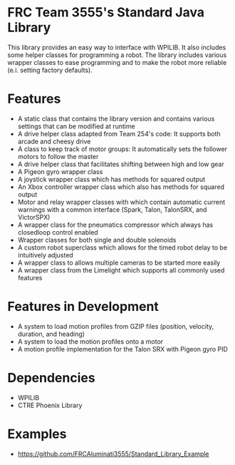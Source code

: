 # FRC Team 3555's Standard Java Library

This library provides an easy way to interface with WPILIB.  It also includes some helper classes for programming a robot.  The library includes various wrapper classes to ease programming and to make the robot more reliable (e.i. setting factory defaults).

# Features
  - A static class that contains the library version and contains various settings that can be modified at runtime
  - A drive helper class adapted from Team 254's code: It supports both arcade and cheesy drive
  - A class to keep track of motor groups: It automatically sets the follower motors to follow the master
  - A drive helper class that facilitates shifting between high and low gear
  - A Pigeon gyro wrapper class
  - A joystick wrapper class which has methods for squared output
  - An Xbox controller wrapper class which also has methods for squared output
  - Motor and relay wrapper classes with which contain automatic current warnings with a common interface (Spark, Talon, TalonSRX, and VictorSPX)
  - A wrapper class for the pneumatics compressor which always has closedloop control enabled
  - Wrapper classes for both single and double solenoids
  - A custom robot superclass which allows for the timed robot delay to be intuitively adjusted
  - A wrapper class to allows multiple cameras to be started more easily
  - A wrapper class from the Limelight which supports all commonly used features
# Features in Development
  - A system to load motion profiles from GZIP files (position, velocity, duration, and heading)
  - A system to load the motion profiles onto a motor
  - A motion profile implementation for the Talon SRX with Pigeon gyro PID
# Dependencies
  - WPILIB
  - CTRE Phoenix Library
# Examples
  - https://github.com/FRCAluminati3555/Standard_Library_Example
